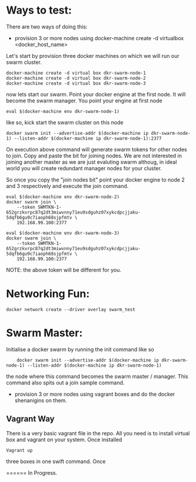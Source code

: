 Ways to test:
=============

There are two ways of doing this:

* provision 3 or more nodes using docker-machine create -d virtualbox <docker_host_name>

Let's start by provision three docker machines on which we will run our swarm cluster.
```	
docker-machine create -d virtual box dkr-swarm-node-1
docker-machine create -d virtual box dkr-swarm-node-2
docker-machine create -d virtual box dkr-swarm-node-3
```
now lets start our swarm. Point your docker engine at the first node. It will become the swarm manager. You point your engine at first node
```
eval $(docker-machine env dkr-swarm-node-1)
```
like so, kick start the swarm cluster on this node
```
docker swarm init --advertise-addr $(docker-machine ip dkr-swarm-node-1) --listen-addr $(docker-machine ip dkr-swarm-node-1):2377
```
On execution above command will generate swarm tokens for other nodes to join. Copy and paste the bit for joining nodes. We are not interested in joining another master as we are just evaluting swarm althoug, in ideal world you will create redundant manager nodes for your cluster.

So once you copy the "join nodes bit" point your docker engine to node 2 and 3 respectively and execute the join command.

```
eval $(docker-machine env dkr-swarm-node-2)
docker swarm join \
    --token SWMTKN-1-652grzkvrpc87q2dt3miwvnny71eu9sdguhz07xykcdpcjjaku-5dqfb6gu9c7iaoph68sjpfmtv \
    192.168.99.100:2377

eval $(docker-machine env dkr-swarm-node-3)
docker swarm join \
    --token SWMTKN-1-652grzkvrpc87q2dt3miwvnny71eu9sdguhz07xykcdpcjjaku-5dqfb6gu9c7iaoph68sjpfmtv \
    192.168.99.100:2377
```
NOTE: the above token will be different for you. 


Networking Fun:
===============
```
docker network create --driver overlay swarm_test
```

Swarm Master:
=============

Initialise a docker swarm by running the init command like so 
```
	docker swarm init --advertise-addr $(docker-machine ip dkr-swarm-node-1) --listen-addr $(docker-machine ip dkr-swarm-node-1)
```

the node where this command becomes the swarm master / manager. This command also spits out a join sample command.



* provision 3 or more nodes using vagrant boxes and do the docker shenanigins on them.


## Vagrant Way

There is a very basic vagrant file in the repo. All you need is to install virtual box and vagrant on your system. Once installed 

```
Vagrant up

```
three boxes in one swift command. Once  

====== In Progress.

